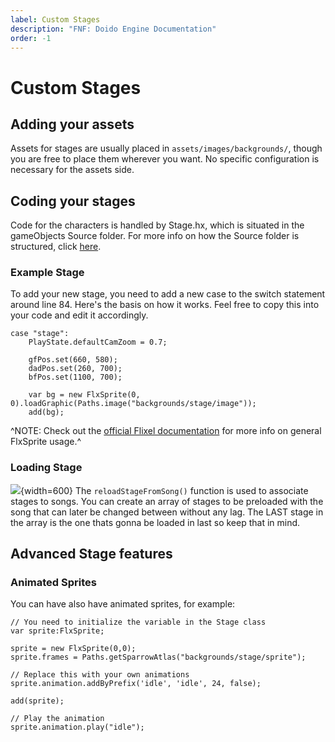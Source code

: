 ```yaml
---
label: Custom Stages
description: "FNF: Doido Engine Documentation"
order: -1
---
```


# Custom Stages

## Adding your assets

Assets for stages are usually placed in `assets/images/backgrounds/`, though you are free to place them wherever you want. No specific configuration is necessary for the assets side.

## Coding your stages

Code for the characters is handled by Stage.hx, which is situated in the gameObjects Source folder. For more info on how the Source folder is structured, click [here](/getting-started/source_structure).

### Example Stage
To add your new stage, you need to add a new case to the switch statement around line 84. Here's the basis on how it works. Feel free to copy this into your code and edit it accordingly.

```
case "stage":
    PlayState.defaultCamZoom = 0.7;

    gfPos.set(660, 580);
    dadPos.set(260, 700);
    bfPos.set(1100, 700);
    
    var bg = new FlxSprite(0, 0).loadGraphic(Paths.image("backgrounds/stage/image"));
    add(bg);
```

^NOTE: Check out the [official Flixel documentation](https://haxeflixel.com/documentation/flxsprite/) for more info on general FlxSprite usage.^

### Loading Stage
![](https://doidoteam.github.io/img/reloadstage.png){width=600}
The `reloadStageFromSong()` function is used to associate stages to songs. You can create an array of stages to be preloaded with the song that can later be changed between without any lag. The LAST stage in the array is the one thats gonna be loaded in last so keep that in mind.

## Advanced Stage features
### Animated Sprites
You can have also have animated sprites, for example:

```
// You need to initialize the variable in the Stage class
var sprite:FlxSprite;

sprite = new FlxSprite(0,0);
sprite.frames = Paths.getSparrowAtlas("backgrounds/stage/sprite");

// Replace this with your own animations
sprite.animation.addByPrefix('idle', 'idle', 24, false);

add(sprite);

// Play the animation
sprite.animation.play("idle");
```
